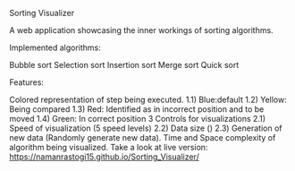 Sorting Visualizer

A web application showcasing the inner workings of sorting algorithms.

Implemented algorithms:

Bubble sort
Selection sort
Insertion sort
Merge sort
Quick sort

Features:

Colored representation of step being executed. 1.1) Blue:default 1.2) Yellow: Being compared 1.3) Red: Identified as in incorrect position and to be moved 1.4) Green: In correct position
3 Controls for visualizations 2.1) Speed of visualization (5 speed levels) 2.2) Data size () 2.3) Generation of new data (Randomly generate new data).
Time and Space complexity of algorithm being visualized.
Take a look at live version: https://namanrastogi15.github.io/Sorting_Visualizer/
